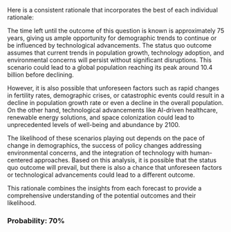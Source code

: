 Here is a consistent rationale that incorporates the best of each individual rationale:

The time left until the outcome of this question is known is approximately 75 years, giving us ample opportunity for demographic trends to continue or be influenced by technological advancements. The status quo outcome assumes that current trends in population growth, technology adoption, and environmental concerns will persist without significant disruptions. This scenario could lead to a global population reaching its peak around 10.4 billion before declining.

However, it is also possible that unforeseen factors such as rapid changes in fertility rates, demographic crises, or catastrophic events could result in a decline in population growth rate or even a decline in the overall population. On the other hand, technological advancements like AI-driven healthcare, renewable energy solutions, and space colonization could lead to unprecedented levels of well-being and abundance by 2100.

The likelihood of these scenarios playing out depends on the pace of change in demographics, the success of policy changes addressing environmental concerns, and the integration of technology with human-centered approaches. Based on this analysis, it is possible that the status quo outcome will prevail, but there is also a chance that unforeseen factors or technological advancements could lead to a different outcome.

This rationale combines the insights from each forecast to provide a comprehensive understanding of the potential outcomes and their likelihood.

### Probability: 70%